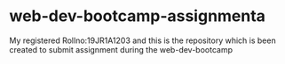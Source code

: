 # web-dev-bootcamp-assignmenta
My registered Rollno:19JR1A1203 and this is the repository which is been created to submit assignment during the web-dev-bootcamp
